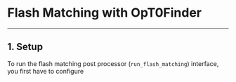 # Flash Matching with OpT0Finder
-----

## 1. Setup


To run the flash matching post processor (`run_flash_matching`) interface, 
you first have to configure 
